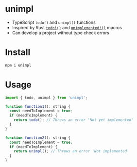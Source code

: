 # unimpl

- TypeScript `todo()` and `unimpl()` functions
- Inspired by Rust [`todo!()`][todo] and [`unimplemented!()`][unimpl] macros
- Can develop a project without type check errors

[todo]: https://doc.rust-lang.org/std/macro.todo.html
[unimpl]: https://doc.rust-lang.org/std/macro.unimplemented.html

# Install

```sh
npm i unimpl
```

# Usage

```js
import { todo, unimpl } from 'unimpl';

function function1(): string {
  const needToImplement = true;
  if (needToImplement) {
    return todo(); // Throws an error 'Not yet implemented'
  }
}

function function2(): string {
  const needToImplement = true;
  if (needToImplement) {
    return unimpl(); // Throws an error 'Not implemented'
  }
}
```
